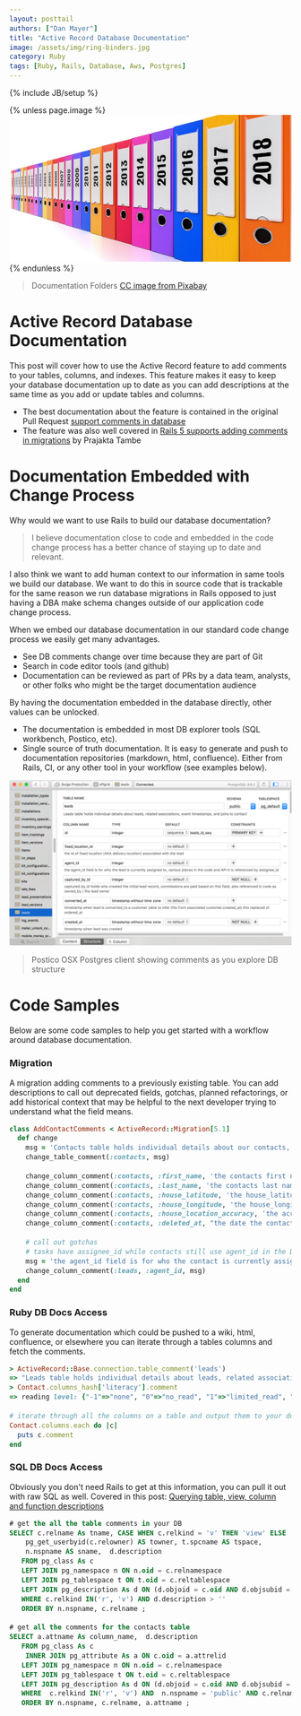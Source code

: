 ```yaml
---
layout: posttail
authors: ["Dan Mayer"]
title: "Active Record Database Documentation"
image: /assets/img/ring-binders.jpg
category: Ruby
tags: [Ruby, Rails, Database, Aws, Postgres]
---
```

{% include JB/setup %}


{% unless page.image %}
![Database Documentation](/assets/img/ring-binders.jpg)
{% endunless %}
> Documentation Folders [CC image from Pixabay](https://pixabay.com/en/ring-binders-aligned-organization-2654130/)

# Active Record Database Documentation

This post will cover how to use the Active Record feature to add comments to your tables, columns, and indexes. This feature makes it easy to keep your database documentation up to date as you can add descriptions at the same time as you add or update tables and columns.

* The best documentation about the feature is contained in the original Pull Request [support comments in database](https://github.com/rails/rails/pull/22911)
* The feature was also well covered in [Rails 5 supports adding comments in migrations](https://blog.bigbinary.com/2016/06/21/rails-5-supports-adding-comments-migrations.html) by Prajakta Tambe


# Documentation Embedded with Change Process

Why would we want to use Rails to build our database documentation? 

> I believe documentation close to code and embedded in the code change process has a better chance of staying up to date and relevant.

I also think we want to add human context to our information in same tools we build our database. We want to do this in source code that is trackable for the same reason we run database migrations in Rails opposed to just having a DBA make schema changes outside of our application code change process.

When we embed our database documentation in our standard code change process we easily get many advantages.

* See <!--more--> DB comments change over time because they are part of Git
* Search in code editor tools (and github)
* Documentation can be reviewed as part of PRs by a data team, analysts, or other folks who might be the target documentation audience

By having the documentation embedded in the database directly, other values can be unlocked.

* The documentation is embedded in most DB explorer tools (SQL workbench, Postico, etc).
* Single source of truth documentation. It is easy to generate and push to documentation repositories (markdown, html, confluence). Either from Rails, CI, or any other tool in your workflow (see examples below). 

![Database Documentation in Postico](/assets/img/postico_coments.png)
> Postico OSX Postgres client showing comments as you explore DB structure
 
# Code Samples

Below are some code samples to help you get started with a workflow around database documentation.

### Migration

A migration adding comments to a previously existing table. You can add descriptions to call out deprecated fields, gotchas, planned refactorings, or add historical context that may be helpful to the next developer trying to understand what the field means.

```ruby
class AddContactComments < ActiveRecord::Migration[5.1]
  def change
    msg = 'Contacts table holds individual details about our contacts, it is associated with leads and customers'
    change_table_comment(:contacts, msg)

    change_column_comment(:contacts, :first_name, 'the contacts first name')
    change_column_comment(:contacts, :last_name, 'the contacts last name')
    change_column_comment(:contacts, :house_latitude, 'the house_latitude the contact lives at')
    change_column_comment(:contacts, :house_longitude, 'the house_longitude the contact lives at')
    change_column_comment(:contacts, :house_location_accuracy, 'the accuracy range we captured the GPS with')
    change_column_comment(:contacts, :deleted_at, "the date the contact was 'hidden' from our DB")
    
    # call out gotchas
    # tasks have assignee_id while contacts still use agent_id in the DB, this is a recommended refactoring
    msg = 'the agent_id field is for who the contact is currently assigned to, various places in the code and API it is referenced by assignee_id'
    change_column_comment(:leads, :agent_id, msg)
  end
end
```

### Ruby DB Docs Access

To generate documentation which could be pushed to a wiki, html, confluence, or elsewhere you can iterate through a tables columns and fetch the comments.

```ruby
> ActiveRecord::Base.connection.table_comment('leads')
=> "Leads table holds individual details about leads, related associations, event timestamps, and joins to contact"	
> Contact.columns_hash['literacy'].comment
=> reading level: {"-1"=>"none", "0"=>"no_read", "1"=>"limited_read", "2"=>"read_fluent", "none"=>"none", "no_read"=>"no_read", "limited_read"=>"limited_read", "read_fluent"=>"read_fluent"}

# iterate through all the columns on a table and output them to your documentation file or API
Contact.columns.each do |c|
  puts c.comment 
end
```

### SQL DB Docs Access

Obviously you don't need Rails to get at this information, you can pull it out with raw SQL as well. Covered in this post: [Querying table, view, column and function descriptions](http://www.postgresonline.com/journal/archives/215-Querying-table,-view,-column-and-function-descriptions.html)

```sql
# get the all the table comments in your DB
SELECT c.relname As tname, CASE WHEN c.relkind = 'v' THEN 'view' ELSE 'table' END As type, 
    pg_get_userbyid(c.relowner) AS towner, t.spcname AS tspace, 
    n.nspname AS sname,  d.description
   FROM pg_class As c
   LEFT JOIN pg_namespace n ON n.oid = c.relnamespace
   LEFT JOIN pg_tablespace t ON t.oid = c.reltablespace
   LEFT JOIN pg_description As d ON (d.objoid = c.oid AND d.objsubid = 0)
   WHERE c.relkind IN('r', 'v') AND d.description > ''
   ORDER BY n.nspname, c.relname ;

# get all the comments for the contacts table
SELECT a.attname As column_name,  d.description
   FROM pg_class As c
    INNER JOIN pg_attribute As a ON c.oid = a.attrelid
   LEFT JOIN pg_namespace n ON n.oid = c.relnamespace
   LEFT JOIN pg_tablespace t ON t.oid = c.reltablespace
   LEFT JOIN pg_description As d ON (d.objoid = c.oid AND d.objsubid = a.attnum)
   WHERE  c.relkind IN('r', 'v') AND  n.nspname = 'public' AND c.relname = 'contacts'
   ORDER BY n.nspname, c.relname, a.attname ;
```